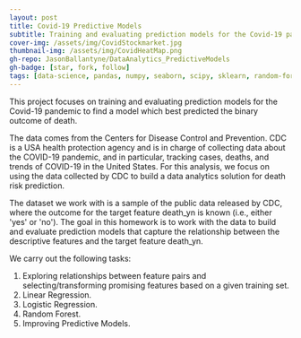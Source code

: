 ```yaml
---
layout: post
title: Covid-19 Predictive Models
subtitle: Training and evaluating prediction models for the Covid-19 pandemic
cover-img: /assets/img/CovidStockmarket.jpg
thumbnail-img: /assets/img/CovidHeatMap.png
gh-repo: JasonBallantyne/DataAnalytics_PredictiveModels
gh-badge: [star, fork, follow]
tags: [data-science, pandas, numpy, seaborn, scipy, sklearn, random-forest, linear-regression, logistic-regression]
---
```


This project focuses on training and evaluating prediction models for the Covid-19 pandemic to find a model which best predicted the binary outcome of death. 

The data comes from the Centers for Disease Control and Prevention. CDC is a USA health protection agency and is in charge of collecting data about the COVID-19 pandemic, and in particular, tracking cases, deaths, and trends of COVID-19 in the United States. 
For this analysis, we focus on using the data collected by CDC to build a data analytics solution for death risk prediction.

The dataset we work with is a sample of the public data released by CDC, where the outcome for the target feature death_yn is known (i.e., either 'yes' or 'no').
The goal in this homework is to work with the data to build and evaluate prediction models that capture the relationship between the descriptive features and the target feature death_yn.

We carry out the following tasks:
1. Exploring relationships between feature pairs and selecting/transforming promising features based on a given training set.
2. Linear Regression.
3. Logistic Regression.
4. Random Forest.
5. Improving Predictive Models.
